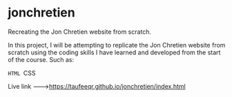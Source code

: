 # jonchretien
Recreating the Jon Chretien website from scratch.

In this project, I will be attempting to replicate the Jon Chretien website from scratch using the coding skills I have learned and developed from the start of the course. Such as:

`HTML
`CSS

Live link --->https://taufeeqr.github.io/jonchretien/index.html
